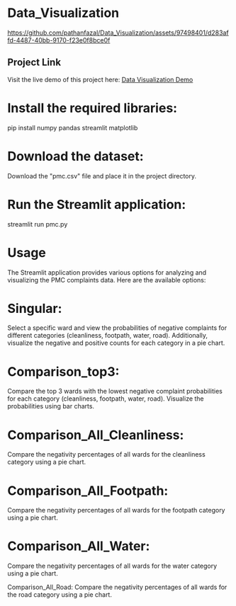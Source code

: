 # Data_Visualization

https://github.com/pathanfazal/Data_Visualization/assets/97498401/d283affd-4487-40bb-9170-f23e0f8bce0f

## Project Link
Visit the live demo of this project here: [Data Visualization Demo](https://pathanfazal-datavisualization.streamlit.app/)

# Install the required libraries:
pip install numpy pandas streamlit matplotlib




# Download the dataset:
Download the "pmc.csv" file and place it in the project directory.
# Run the Streamlit application:	
streamlit run pmc.py
# Usage
The Streamlit application provides various options for analyzing and visualizing the PMC complaints data. Here are the available options:

# Singular: 
Select a specific ward and view the probabilities of negative complaints for different categories (cleanliness, footpath, water, road). Additionally, visualize the negative and positive counts for each category in a pie chart.

# Comparison_top3: 
Compare the top 3 wards with the lowest negative complaint probabilities for each category (cleanliness, footpath, water, road). Visualize the probabilities using bar charts.

# Comparison_All_Cleanliness:
Compare the negativity percentages of all wards for the cleanliness category using a pie chart.

# Comparison_All_Footpath: 
Compare the negativity percentages of all wards for the footpath category using a pie chart.

# Comparison_All_Water: 
Compare the negativity percentages of all wards for the water category using a pie chart.

Comparison_All_Road: 
Compare the negativity percentages of all wards for the road category using a pie chart.
